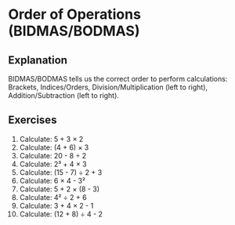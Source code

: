 # Order of Operations (BIDMAS/BODMAS)

## Explanation
BIDMAS/BODMAS tells us the correct order to perform calculations: Brackets, Indices/Orders, Division/Multiplication (left to right), Addition/Subtraction (left to right).

## Exercises

1. Calculate: 5 + 3 × 2
2. Calculate: (4 + 6) × 3
3. Calculate: 20 - 8 ÷ 2
4. Calculate: 2³ + 4 × 3
5. Calculate: (15 - 7) ÷ 2 + 3
6. Calculate: 6 × 4 - 3²
7. Calculate: 5 + 2 × (8 - 3)
8. Calculate: 4² ÷ 2 + 6
9. Calculate: 3 + 4 × 2 - 1
10. Calculate: (12 + 8) ÷ 4 - 2
